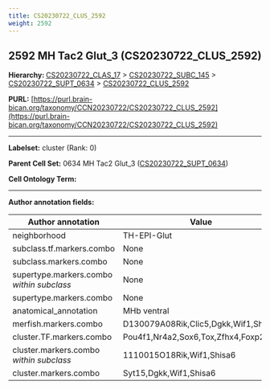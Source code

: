 ```yaml
---
title: CS20230722_CLUS_2592
weight: 2592
---
```

## 2592 MH Tac2 Glut_3 (CS20230722_CLUS_2592)
<b>Hierarchy: </b>
[CS20230722_CLAS_17](../CS20230722_CLAS_17) >
[CS20230722_SUBC_145](../CS20230722_SUBC_145) >
[CS20230722_SUPT_0634](../CS20230722_SUPT_0634) >
[CS20230722_CLUS_2592](../CS20230722_CLUS_2592)

**PURL:** [https://purl.brain-bican.org/taxonomy/CCN20230722/CS20230722_CLUS_2592](https://purl.brain-bican.org/taxonomy/CCN20230722/CS20230722_CLUS_2592)

---


**Labelset:** cluster (Rank: 0)

**Parent Cell Set:** 0634 MH Tac2 Glut_3 ([CS20230722_SUPT_0634](../CS20230722_SUPT_0634))



**Cell Ontology Term:** 

[MARKER GENES.]: #


---

[TRANSFERRED ANNOTATIONS.]: #


[AUTHOR ANNOTATION FIELDS.]: #


**Author annotation fields:**

| Author annotation | Value |
|-------------------|-------|
|neighborhood|TH-EPI-Glut|
|subclass.tf.markers.combo|None|
|subclass.markers.combo|None|
|supertype.markers.combo _within subclass_|None|
|supertype.markers.combo|None|
|anatomical_annotation|MHb ventral|
|merfish.markers.combo|D130079A08Rik,Clic5,Dgkk,Wif1,Shisa6|
|cluster.TF.markers.combo|Pou4f1,Nr4a2,Sox6,Tox,Zfhx4,Foxp2|
|cluster.markers.combo _within subclass_|1110015O18Rik,Wif1,Shisa6|
|cluster.markers.combo|Syt15,Dgkk,Wif1,Shisa6|

